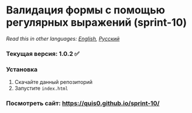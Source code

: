 # Валидация формы с помощью регулярных выражений (sprint-10)

*Read this in other languages: [English](README.md), [Русский](README.ru.md)*

### Текущая версия: 1.0.2 :white_check_mark:

### Установка
1.  Скачайте данный репозиторий
2.  Запустите `index.html` 

### Посмотреть сайт: https://quis0.github.io/sprint-10/
